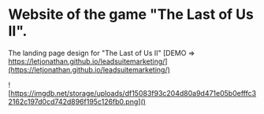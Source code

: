 # Website of the game "The Last of Us II".
The landing page design for "The Last of Us II" [DEMO => https://letjonathan.github.io/leadsuitemarketing/](https://letjonathan.github.io/leadsuitemarketing/)

![https://imgdb.net/storage/uploads/df15083f93c204d80a9d471e05b0efffc32162c197d0cd742d896f195c126fb0.png]()
